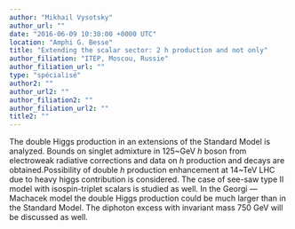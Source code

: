 ```yaml
---
author: "Mikhail Vysotsky"
author_url: ""
date: "2016-06-09 10:30:00 +0000 UTC"
location: "Amphi G. Besse"
title: "Extending the scalar sector: 2 h production and not only"
author_filiation: "ITEP, Moscou, Russie"
author_filiation_url: ""
type: "spécialisé"
author2: ""
author_url2: ""
author_filiation2: ""
author_filiation_url2: ""
title2: ""
---
```

The double Higgs production in an extensions of the Standard Model is analyzed. Bounds on singlet admixture in 125~GeV $h$ boson from electroweak radiative corrections and data on $h$ production and decays are obtained.Possibility of double $h$ production enhancement at 14~TeV LHC due to heavy higgs contribution is considered. The case of see-saw type II model with isospin-triplet scalars is studied as well. In the Georgi — Machacek model the double Higgs production could be much larger than in the Standard Model. The diphoton excess with invariant mass 750 GeV will be discussed as well.
